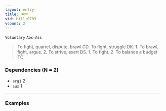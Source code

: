 ```yaml
---
layout: entry
title: འཐབ་
vid: Hill:0793
vcount: 2
---
```

`Voluntary` `Abs-Ass`
> To fight, quarrel, dispute, brawl CD\.
 To fight, struggle DK\.
 1\.
 To brawl, fight, argue\.
 2\.
 To strive, exert DS\.
 1\.
 To fight\.
 2\.
 To balance a budget TC\.

### Dependencies (N = 2)
* `arg1` 2
* `aux` 1

---

### Examples



